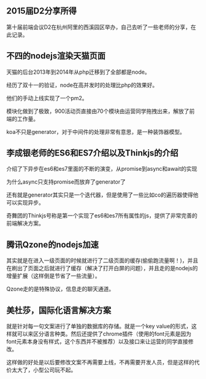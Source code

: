 ## 2015届D2分享所得
第十届前端会议D2在杭州阿里的西溪园区举办，自己去听了一些老师的分享，在此记录。

## 不四的nodejs渲染天猫页面
天猫的后台2013年到2014年从php迁移到了全部都是node。

经历了双十一的验证，node在高并发时的处理比php的效果好。

他们的手动上线实现了一个pm2。

模块化做到了极致，900活动页直接由70个模块由运营同学拖拽出来，解放了前端的工作量。

koa不只是generator，对于中间件的处理非常有意思，是一种装饰器模型。

## 李成银老师的ES6和ES7介绍以及Thinkjs的介绍
介绍了下异步在es6和es7里面的不断的演变，从promise到async和await的实现

为什么async只支持promise而放弃了generator了

还有就是generator其实只是一个迭代器，但是使用了一些比如co的遍历器使得他可以实现异步。

奇舞团的Thinkjs号称是第一个实现了es6和es7所有属性的js，提供了非常完善的前端解决方案。

## 腾讯Qzone的nodejs加速
其实就是在进入一级页面的时候就进行了二级页面的缓存(偷偷跑流量啊！)，并且在刷出了页面之后就进行了缓存（解决了打开白屏的问题），并且走的是nodejs的增量扩展（这样倒是节省了一些流量）。

Qzone走的是特殊协议，信息走的聊天通道。

## 美杜莎，国际化语言解决方案
就是针对每一句文案进行了单独的数据库的存储。就是一个key value的形式，这样就可以来区分语言种类。然后还提供了chrome插件（使用的font元素是因为font元素本身没有样式，这个东西并不被推荐）以及接口来让运营的同学直接修改。

这样做的好处是以后要修改文案不再需要上线，不再需要开发人员，但是这样的代价太大了，小型公司玩不起。
